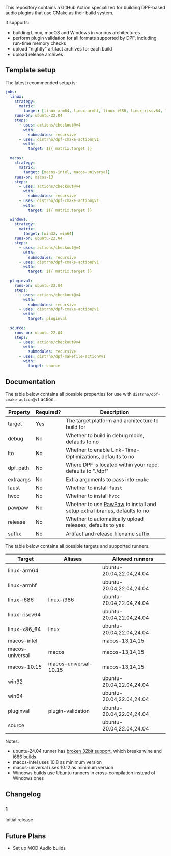 
This repository contains a GitHub Action specialized for building DPF-based audio plugins that use CMake as their build system.

It supports:

- building Linux, macOS and Windows in various architectures
- perform plugin validation for all formats supported by DPF, including run-time memory checks
- upload "nightly" artifact archives for each build
- upload release archives

## Template setup

The latest recommended setup is:

```yaml
jobs:
  linux:
    strategy:
      matrix:
        target: [linux-arm64, linux-armhf, linux-i686, linux-riscv64, linux-x86_64]
    runs-on: ubuntu-22.04
    steps:
      - uses: actions/checkout@v4
        with:
          submodules: recursive
      - uses: distrho/dpf-cmake-action@v1
        with:
          target: ${{ matrix.target }}

  macos:
    strategy:
      matrix:
        target: [macos-intel, macos-universal]
    runs-on: macos-13
    steps:
      - uses: actions/checkout@v4
        with:
          submodules: recursive
      - uses: distrho/dpf-cmake-action@v1
        with:
          target: ${{ matrix.target }}

  windows:
    strategy:
      matrix:
        target: [win32, win64]
    runs-on: ubuntu-22.04
    steps:
      - uses: actions/checkout@v4
        with:
          submodules: recursive
      - uses: distrho/dpf-cmake-action@v1
        with:
          target: ${{ matrix.target }}

  pluginval:
    runs-on: ubuntu-22.04
    steps:
      - uses: actions/checkout@v4
        with:
          submodules: recursive
      - uses: distrho/dpf-cmake-action@v1
        with:
          target: pluginval

  source:
    runs-on: ubuntu-22.04
    steps:
      - uses: actions/checkout@v4
        with:
          submodules: recursive
      - uses: distrho/dpf-makefile-action@v1
        with:
          target: source
```

## Documentation

The table below contains all possible properties for use with `distrho/dpf-cmake-action@v1` action.

| Property  | Required? | Description                                                |
| --------- | --------- | ---------------------------------------------------------- |
| target    | Yes       | The target platform and architecture to build for          |
| debug     | No        | Whether to build in debug mode, defaults to no             |
| lto       | No        | Whether to enable Link-Time-Optimizations, defaults to no  |
| dpf_path  | No        | Where DPF is located within your repo, defaults to "./dpf" |
| extraargs | No        | Extra arguments to pass into `cmake`                       |
| faust     | No        | Whether to install `faust`                                 |
| hvcc      | No        | Whether to install `hvcc`                                  |
| pawpaw    | No        | Whether to use [PawPaw](https://github.com/DISTRHO/PawPaw/) to install and setup extra libraries, defaults to no |
| release   | No        | Whether to automatically upload releases, defaults to yes  |
| suffix    | No        | Artifact and release filename suffix                       |

The table below contains all possible targets and supported runners.

| Target          | Aliases               | Allowed runners          |
| --------------- | --------------------- | ------------------------ |
| linux-arm64     |                       | ubuntu-20.04,22.04,24.04 |
| linux-armhf     |                       | ubuntu-20.04,22.04,24.04 |
| linux-i686      | linux-i386            | ubuntu-20.04,22.04,24.04 |
| linux-riscv64   |                       | ubuntu-20.04,22.04,24.04 |
| linux-x86_64    | linux                 | ubuntu-20.04,22.04,24.04 |
| macos-intel     |                       | macos-13,14,15           |
| macos-universal | macos                 | macos-13,14,15           |
| macos-10.15     | macos-universal-10.15 | macos-13,14,15           |
| win32           |                       | ubuntu-20.04,22.04,24.04 |
| win64           |                       | ubuntu-20.04,22.04,24.04 |
| pluginval       | plugin-validation     | ubuntu-20.04,22.04,24.04 |
| source          |                       | ubuntu-20.04,22.04,24.04 |

Notes:
 - ubuntu-24.04 runner has [broken 32bit support](https://bugs.launchpad.net/ubuntu/+source/linux-signed-azure/+bug/2071445), which breaks wine and i686 builds
 - macos-intel uses 10.8 as minimum version
 - macos-universal uses 10.12 as minimum version
 - Windows builds use Ubuntu runners in cross-compilation instead of Windows ones

## Changelog

### 1

Initial release

## Future Plans

- Set up MOD Audio builds
